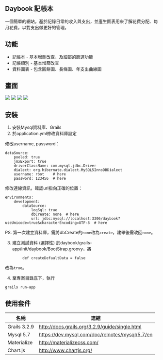 ## Daybook 記帳本

一個簡單的網站，基於記錄日常的收入與支出，並產生圖表用來了解花費分配、每月花費，以對支出做更好的管理。

## 功能
  - 記帳本 - 基本增刪改查，及細部的篩選功能
  - 記帳類別 - 基本增篩改查
  - 資料圖表 - 包含圓餅圖、長條圖、年支出曲線圖

## 畫面
![](https://imgur.com/iRMoHtz.png)
![](https://imgur.com/KTn0AKQ.png)
![](https://imgur.com/5elD6QR.png)
![](https://imgur.com/ZUUNTBR.png)

## 安裝
1. 安裝Mysql資料庫、Grails
2. 於application.yml修改資料庫設定

修改username, password：

```
dataSource:
    pooled: true
    jmxExport: true
    driverClassName: com.mysql.jdbc.Driver
    dialect: org.hibernate.dialect.MySQL5InnoDBDialect
    username: root    # here
    password: 123456  # here
```

修改連線資訊，確認url指向正確的位置：

```
environments:
    development:
        dataSource:
            logSql: true
            dbCreate: none  # here
            url: jdbc:mysql://localhost:3306/daybook?useUnicode=true&characterEncoding=UTF-8  # here
```

PS. 第一次建立資料庫，需將dbCreate的`none`改為`create`，建畢後需改回`none`。

3. 建立測試資料 (選擇性)
於daybook/grails-app/init/daybook/BootStrap.groovy，將

```
        def createDefaultData = false
```

改為`true`。

4. 至專案目錄底下，執行

```
grails run-app
```

## 使用套件
| 名稱 | 連結 |
| ------ | ------ |
| Grails  3.2.9 | http://docs.grails.org/3.2.9/guide/single.html |
| Mysql 5.7 | https://dev.mysql.com/doc/relnotes/mysql/5.7/en |
| Materialize | http://materializecss.com/ |
| Chart.js | http://www.chartjs.org/ |